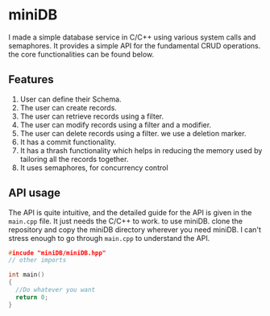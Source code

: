 # miniDB

I made a simple database service in C/C++ using various system calls and semaphores. It provides a simple API for the fundamental CRUD operations. the core functionalities can be found below.
## Features
1. User can define their Schema.
2. The user can create records.
3. The user can retrieve records using a filter.
4. The user can modify records using a filter and a modifier.
5. The user can delete records using a filter. we use a deletion marker.
6. It has a commit functionality.
7. It has a thrash functionality which helps in reducing the memory used by tailoring all the records together.
8. It uses semaphores, for concurrency control

## API usage
The API is quite intuitive, and the detailed guide for the API is given in the `main.cpp` file. It just needs the C/C++ to work. to use miniDB. clone the repository and copy 
the miniDB directory wherever you need miniDB. I can't stress enough to go through `main.cpp` to understand the API.
```cpp
#incude "miniDB/miniDB.hpp"
// other imports

int main()
{
  //Do whatever you want
  return 0;
}
```

   

